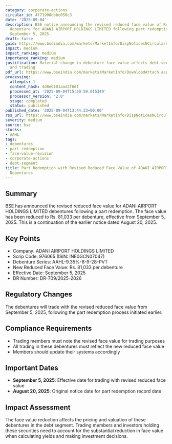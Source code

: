 ```yaml
---
category: corporate-actions
circular_id: 4f71908dbbc050c3
date: '2025-09-04'
description: BSE notice announcing the revised reduced face value of Rs. 81,033 per
  debenture for ADANI AIRPORT HOLDINGS LIMITED following part redemption, effective
  September 5, 2025.
draft: false
guid: https://www.bseindia.com/markets/MarketInfo/DispNoticesNCirculars.aspx?Noticeid={2DAAF84F-9F14-424D-A63F-C093A43D9097}&noticeno=20250904-53&dt=09/04/2025&icount=53&totcount=62&flag=0
impact: medium
impact_ranking: medium
importance_ranking: medium
justification: Material change in debenture face value affects debt security valuation
  and trading
pdf_url: https://www.bseindia.com/markets/MarketInfo/DownloadAttach.aspx?id=20250904-53&attachedId=
processing:
  attempts: 1
  content_hash: 4d8e6101aad3f6df
  processed_at: '2025-09-04T15:30:59.015349'
  processor_version: '2.0'
  stage: completed
  status: published
published_date: '2025-09-04T13:44:23+00:00'
rss_url: https://www.bseindia.com/markets/MarketInfo/DispNoticesNCirculars.aspx?Noticeid={2DAAF84F-9F14-424D-A63F-C093A43D9097}&noticeno=20250904-53&dt=09/04/2025&icount=53&totcount=62&flag=0
severity: medium
source: bse
stocks:
- AAHL
tags:
- debentures
- part-redemption
- face-value-revision
- corporate-actions
- debt-segment
title: Part Redemption with Revised Reduced Face Value of ADANI AIRPORT HOLDINGS LIMITED
  Debentures
---
```


## Summary

BSE has announced the revised reduced face value for ADANI AIRPORT HOLDINGS LIMITED debentures following a part redemption. The face value has been reduced to Rs. 81,033 per debenture, effective from September 5, 2025. This is a continuation of the earlier notice dated August 20, 2025.

## Key Points

- Company: ADANI AIRPORT HOLDINGS LIMITED
- Scrip Code: 976065 (ISIN: INE0GCN07047)
- Debenture Series: AAHL-9.35%-8-9-28-PVT
- New Reduced Face Value: Rs. 81,033 per debenture
- Effective Date: September 5, 2025
- DR Number: DR-709/2025-2026

## Regulatory Changes

The debentures will trade with the revised reduced face value from September 5, 2025, following the part redemption process initiated earlier.

## Compliance Requirements

- Trading members must note the revised face value for trading purposes
- All trading in these debentures must reflect the new reduced face value
- Members should update their systems accordingly

## Important Dates

- **September 5, 2025**: Effective date for trading with revised reduced face value
- **August 20, 2025**: Original notice date for part redemption record date

## Impact Assessment

The face value reduction affects the pricing and valuation of these debentures in the debt segment. Trading members and investors holding these securities need to account for the substantial reduction in face value when calculating yields and making investment decisions.